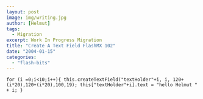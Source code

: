 ```yaml
---
layout: post
image: img/writing.jpg
author: [Helmut]
tags:
  - Migration
excerpt: Work In Progress Migration
title: "Create A Text Field FlashMX 102"
date: "2004-01-15"
categories: 
  - "flash-bits"
---
```


`for (i =0;i<10;i++){ this.createTextField("textHolder"+i, i, 120+(i*20),120+(i*20),100,19); this["textHolder"+i].text = "hello Helmut " + i; }`
